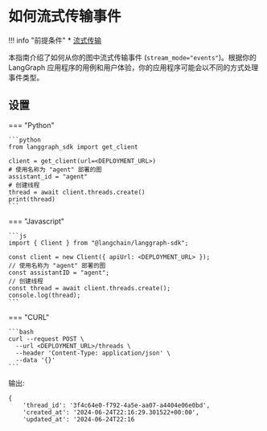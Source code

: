 # 如何流式传输事件

!!! info "前提条件"
    * [流式传输](../../concepts/streaming.md#流式传输-llm-令牌和事件-astream_events)

本指南介绍了如何从你的图中流式传输事件 (`stream_mode="events"`)。根据你的 LangGraph 应用程序的用例和用户体验，你的应用程序可能会以不同的方式处理事件类型。

## 设置

=== "Python"

    ```python
    from langgraph_sdk import get_client

    client = get_client(url=<DEPLOYMENT_URL>)
    # 使用名称为 "agent" 部署的图
    assistant_id = "agent"
    # 创建线程
    thread = await client.threads.create()
    print(thread)
    ```

=== "Javascript"

    ```js
    import { Client } from "@langchain/langgraph-sdk";

    const client = new Client({ apiUrl: <DEPLOYMENT_URL> });
    // 使用名称为 "agent" 部署的图
    const assistantID = "agent";
    // 创建线程
    const thread = await client.threads.create();
    console.log(thread);
    ```

=== "CURL"

    ```bash
    curl --request POST \
      --url <DEPLOYMENT_URL>/threads \
      --header 'Content-Type: application/json' \
      --data '{}'
    ```

输出:


    {
        'thread_id': '3f4c64e0-f792-4a5e-aa07-a4404e06e0bd',
        'created_at': '2024-06-24T22:16:29.301522+00:00',
        'updated_at': '2024-06-24T22:16